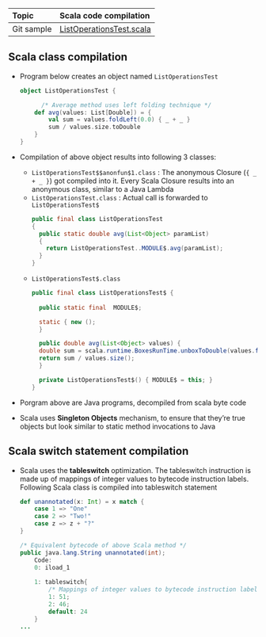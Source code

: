 | Topic | Scala code compilation |
| :--- | :--- |
| Git sample | [ListOperationsTest.scala](https://github.com/inbravo/scala-src/blob/master/src/main/scala/com/inbravo/lang/ListOperationsTest.scala)|


##	Scala class compilation

*	Program below creates an object named `ListOperationsTest`
	```scala
	object ListOperationsTest {
	
		  /* Average method uses left folding technique */
		def avg(values: List[Double]) = {
			val sum = values.foldLeft(0.0) { _ + _ }
			sum / values.size.toDouble
		}
	}
	```
*	Compilation of above object results into following 3 classes: 
	*	`ListOperationsTest$$anonfun$1.class` 		: 	The anonymous Closure (`{ _ + _ }`) got compiled into it. Every Scala Closure results into an anonymous class, similar to a Java Lambda
	*	`ListOperationsTest.class`		      	:	Actual call is forwarded to `ListOperationsTest$`
		```java
		public final class ListOperationsTest
		{
		  public static double avg(List<Object> paramList)
		  {
		    return ListOperationsTest..MODULE$.avg(paramList);
		  }
		}
		```
	*	`ListOperationsTest$.class`
		```java
		public final class ListOperationsTest$ {
		  
		  public static final  MODULE$;

		  static { new ();
		  }

		  public double avg(List<Object> values) { 
		  double sum = scala.runtime.BoxesRunTime.unboxToDouble(values.foldLeft(scala.runtime.BoxesRunTime.boxToDouble(0.0D), new ListOperationsTest..anonfun.1()));
		  return sum / values.size(); 
		  }

		  private ListOperationsTest$() { MODULE$ = this; }
		}
		```

*	Porgram above are Java programs, decompiled from scala byte code
*	Scala uses **Singleton Objects** mechanism, to ensure that they’re true objects but look similar to static method invocations to Java

##	Scala switch statement compilation
*	Scala uses the **tableswitch** optimization. The tableswitch instruction is made up of mappings of integer values to bytecode instruction labels. Following Scala class is compiled into tableswitch statement
	```scala
	def unannotated(x: Int) = x match {
		case 1 => "One"
		case 2 => "Two!"
		case z => z + "?"
	}
	```
	```java
	/* Equivalent bytecode of above Scala method */
	public java.lang.String unannotated(int);
		Code:
		0: iload_1
		
		1: tableswitch{ 
			/* Mappings of integer values to bytecode instruction labels (or line numbers) */
			1: 51;
			2: 46;
			default: 24
		}
	...	
	```
